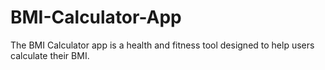 # BMI-Calculator-App
The BMI Calculator app is a health and fitness tool designed to help users calculate their BMI.
